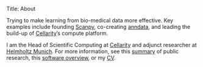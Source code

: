 Title: About

Trying to make learning from bio-medical data more effective. Key examples include founding [Scanpy](https://scanpy.org/), co-creating [anndata](https://anndata.readthedocs.io/en/latest/), and leading the build-up of [Cellarity](https://cellarity.com/)’s compute platform.

I am the Head of Scientific Computing at [Cellarity](https://cellarity.com/) and adjunct researcher at [Helmholtz Munich](http://www.helmholtz-muenchen.de/en/index.html). For more information, see this [summary](/research) of public research, this [software overview](/software), or my [CV](/docs/WolfFA_CV.pdf).

<center>
<a href="http://scholar.google.de/citations?user=1FnOtMoAAAAJ"><span class="fa-stack fa-lg"><i class="fa fa-circle fa-stack-2x"></i><i class="ai ai-google-scholar fa-stack-1x fa-inverse"></i></span></a>
<a href="https://twitter.com/falexwolf"><span class="fa-stack fa-lg"><i class="fa fa-circle fa-stack-2x"></i><i class="fa fa-twitter fa-stack-1x fa-inverse"></i></span></a>
<a href="https://github.com/falexwolf"><span class="fa-stack fa-lg"><i class="fa fa-circle fa-stack-2x"></i><i class="fa fa-github fa-stack-1x fa-inverse"></i></span></a>
<a href="https://linkedin.com/in/falexwolf"><span class="fa-stack fa-lg"><i class="fa fa-circle fa-stack-2x"></i><i class="fa fa-linkedin fa-stack-1x fa-inverse"></i></span></a>
<a href="/docs/WolfFA_CV.pdf"><span class="fa-stack fa-lg"><i class="fa fa-circle fa-stack-2x"></i><i class="ai ai-cv fa-stack-1x fa-inverse"></i></span></a>
</center>
